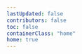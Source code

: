 ```yaml
---
lastUpdated: false
contributors: false
toc: false
containerClass: "home"
home: true
---
```


<TheHomeCarousel />
<TheHomeFeatures />
<TheHomeAdvantages />
<TheHomeApplications />
<TheHomeEvaluations />
<TheHomeNews />
<TheHomePartners />
<TheFooter />
